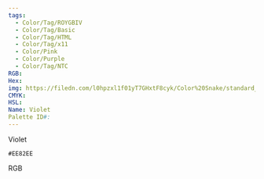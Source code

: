 ```yaml
---
tags:
  - Color/Tag/ROYGBIV
  - Color/Tag/Basic
  - Color/Tag/HTML
  - Color/Tag/x11
  - Color/Pink
  - Color/Purple
  - Color/Tag/NTC
RGB: 
Hex: 
img: https://filedn.com/l0hpzxl1f01yT7GHxtF8cyk/Color%20Snake/standard_csv_to_svg/EE82EE.svg
CMYK: 
HSL: 
Name: Violet
Palette ID#:
---
```

Violet
```palette
#EE82EE
```
RGB

